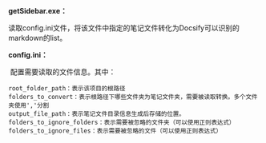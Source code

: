 **getSidebar.exe：**

​	读取config.ini文件，将该文件中指定的笔记文件转化为Docsify可以识别的markdown的list。

**config.ini：**

​	配置需要读取的文件信息。其中：

~~~
root_folder_path：表示该项目的根路径
folders_to_convert：表示根路径下哪些文件夹为笔记文件夹，需要被读取转换。多个文件夹使用','分割
output_file_path：表示笔记文件目录信息生成后存储的位置。
folders_to_ignore_folders：表示需要被忽略的文件夹（可以使用正则表达式）
folders_to_ignore_files：表示需要被忽略的文件（可以使用正则表达式）
~~~

